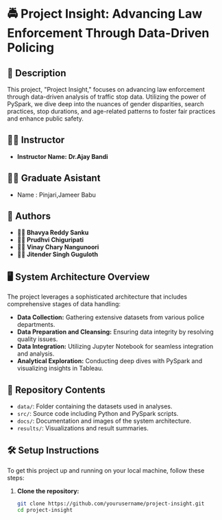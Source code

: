 # 🚔 Project Insight: Advancing Law Enforcement Through Data-Driven Policing

## 📝 Description
This project, "Project Insight," focuses on advancing law enforcement through data-driven analysis of traffic stop data. Utilizing the power of PySpark, we dive deep into the nuances of gender disparities, search practices, stop durations, and age-related patterns to foster fair practices and enhance public safety.

## 👨‍🏫 Instructor
- **Instructor Name:** **Dr.Ajay Bandi**
## 👨‍🏫 Graduate Asistant
-   Name : Pinjari,Jameer Babu

## 👥 Authors
- 🧑‍💼 **Bhavya Reddy Sanku**
- 🧑‍💼 **Prudhvi Chiguripati**
- 🧑‍💼 **Vinay Chary Nangunoori**
- 🧑‍💼 **Jitender Singh Guguloth**

## 🖥️ System Architecture Overview
The project leverages a sophisticated architecture that includes comprehensive stages of data handling:
- **Data Collection:** Gathering extensive datasets from various police departments.
- **Data Preparation and Cleansing:** Ensuring data integrity by resolving quality issues.
- **Data Integration:** Utilizing Jupyter Notebook for seamless integration and analysis.
- **Analytical Exploration:** Conducting deep dives with PySpark and visualizing insights in Tableau.

## 📁 Repository Contents
- `data/`: Folder containing the datasets used in analyses.
- `src/`: Source code including Python and PySpark scripts.
- `docs/`: Documentation and images of the system architecture.
- `results/`: Visualizations and result summaries.

## 🛠️ Setup Instructions
To get this project up and running on your local machine, follow these steps:

1. **Clone the repository:**
   ```bash
   git clone https://github.com/yourusername/project-insight.git
   cd project-insight
